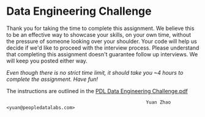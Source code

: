 # Data Engineering Challenge

Thank you for taking the time to complete this assignment. We believe this to be an effective way to showcase your skills, on your own time, without the pressure of someone looking over your shoulder. Your code will help us decide if we'd like to proceed with the interview process. Please understand that completing this assignment doesn't guarantee follow up interviews. We will keep you posted either way.

_Even though there is no strict time limit, it should take you ~4 hours to complete the assignment. Have fun!_

The instructions are outlined in the [PDL Data Engineering Challenge.pdf](./PDL%20Data%20Engineering%20Challenge.pdf)

                                                       Yuan Zhao <yuan@peopledatalabs.com>

